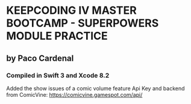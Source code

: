 # KEEPCODING IV MASTER BOOTCAMP - SUPERPOWERS MODULE PRACTICE
## by Paco Cardenal

### Compiled in Swift 3 and Xcode 8.2

Added the show issues of a comic volume feature
Api Key and backend from ComicVine: https://comicvine.gamespot.com/api/
